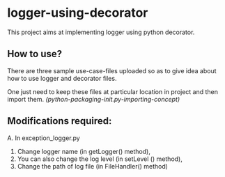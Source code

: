 # logger-using-decorator

This project aims at implementing logger using python decorator.

How to use?
-----------

There are three sample use-case-files uploaded so as to give idea about how to use logger and decorator files.

One just need to keep these files at particular location in project and then import them. *(python-packaging-init.py-importing-concept)*

Modifications required:
-----------------------

A. In exception_logger.py

1. Change logger name (in getLogger() method),
2. You can also change the log level (in setLevel () method),
3. Change the path of log file (in FileHandler() method)
